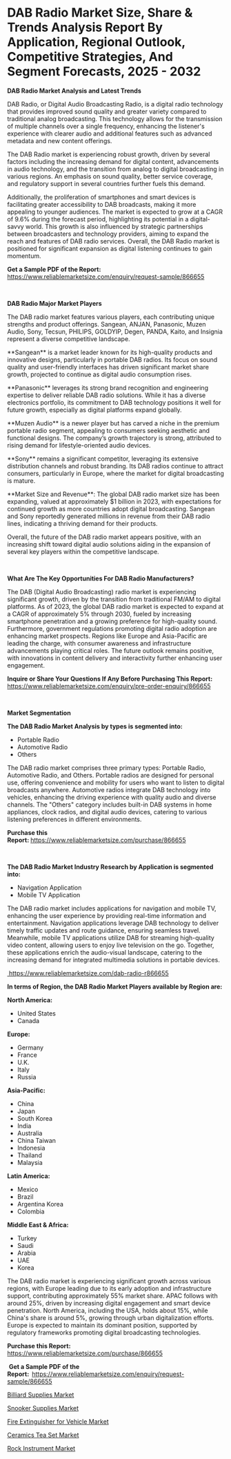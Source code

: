 <p><h1>DAB Radio Market Size, Share & Trends Analysis Report By Application, Regional Outlook, Competitive Strategies, And Segment Forecasts, 2025 - 2032</h1></p><p><strong>DAB Radio Market Analysis and Latest Trends</strong></p>
<p><p>DAB Radio, or Digital Audio Broadcasting Radio, is a digital radio technology that provides improved sound quality and greater variety compared to traditional analog broadcasting. This technology allows for the transmission of multiple channels over a single frequency, enhancing the listener's experience with clearer audio and additional features such as advanced metadata and new content offerings.</p><p>The DAB Radio market is experiencing robust growth, driven by several factors including the increasing demand for digital content, advancements in audio technology, and the transition from analog to digital broadcasting in various regions. An emphasis on sound quality, better service coverage, and regulatory support in several countries further fuels this demand. </p><p>Additionally, the proliferation of smartphones and smart devices is facilitating greater accessibility to DAB broadcasts, making it more appealing to younger audiences. The market is expected to grow at a CAGR of 9.6% during the forecast period, highlighting its potential in a digital-savvy world. This growth is also influenced by strategic partnerships between broadcasters and technology providers, aiming to expand the reach and features of DAB radio services. Overall, the DAB Radio market is positioned for significant expansion as digital listening continues to gain momentum.</p></p>
<p><strong>Get a Sample PDF of the Report:&nbsp;</strong> <a href="https://www.reliablemarketsize.com/enquiry/request-sample/866655?utm_campaign=1903&utm_medium=2&utm_source=Github&utm_content=ia&utm_term=04042025&utm_id=dab-radio">https://www.reliablemarketsize.com/enquiry/request-sample/866655</a></p>
<p>&nbsp;</p>
<p><strong>DAB Radio Major Market Players</strong></p>
<p><p>The DAB radio market features various players, each contributing unique strengths and product offerings. Sangean, ANJAN, Panasonic, Muzen Audio, Sony, Tecsun, PHILIPS, GOLDYIP, Degen, PANDA, Kaito, and Insignia represent a diverse competitive landscape.</p><p>**Sangean** is a market leader known for its high-quality products and innovative designs, particularly in portable DAB radios. Its focus on sound quality and user-friendly interfaces has driven significant market share growth, projected to continue as digital audio consumption rises.</p><p>**Panasonic** leverages its strong brand recognition and engineering expertise to deliver reliable DAB radio solutions. While it has a diverse electronics portfolio, its commitment to DAB technology positions it well for future growth, especially as digital platforms expand globally.</p><p>**Muzen Audio** is a newer player but has carved a niche in the premium portable radio segment, appealing to consumers seeking aesthetic and functional designs. The company’s growth trajectory is strong, attributed to rising demand for lifestyle-oriented audio devices.</p><p>**Sony** remains a significant competitor, leveraging its extensive distribution channels and robust branding. Its DAB radios continue to attract consumers, particularly in Europe, where the market for digital broadcasting is mature.</p><p>**Market Size and Revenue**: The global DAB radio market size has been expanding, valued at approximately $1 billion in 2023, with expectations for continued growth as more countries adopt digital broadcasting. Sangean and Sony reportedly generated millions in revenue from their DAB radio lines, indicating a thriving demand for their products. </p><p>Overall, the future of the DAB radio market appears positive, with an increasing shift toward digital audio solutions aiding in the expansion of several key players within the competitive landscape.</p></p>
<p>&nbsp;</p>
<p><strong>What Are The Key Opportunities For DAB Radio Manufacturers?</strong></p>
<p><p>The DAB (Digital Audio Broadcasting) radio market is experiencing significant growth, driven by the transition from traditional FM/AM to digital platforms. As of 2023, the global DAB radio market is expected to expand at a CAGR of approximately 5% through 2030, fueled by increasing smartphone penetration and a growing preference for high-quality sound. Furthermore, government regulations promoting digital radio adoption are enhancing market prospects. Regions like Europe and Asia-Pacific are leading the charge, with consumer awareness and infrastructure advancements playing critical roles. The future outlook remains positive, with innovations in content delivery and interactivity further enhancing user engagement.</p></p>
<p><strong>Inquire or Share Your Questions If Any Before Purchasing This Report:</strong> <a href="https://www.reliablemarketsize.com/enquiry/pre-order-enquiry/866655?utm_campaign=1903&utm_medium=2&utm_source=Github&utm_content=ia&utm_term=04042025&utm_id=dab-radio">https://www.reliablemarketsize.com/enquiry/pre-order-enquiry/866655</a></p>
<p>&nbsp;</p>
<p><strong>Market Segmentation</strong></p>
<p><strong>The DAB Radio Market Analysis by types is segmented into:</strong></p>
<p><ul><li>Portable Radio</li><li>Automotive Radio</li><li>Others</li></ul></p>
<p><p>The DAB radio market comprises three primary types: Portable Radio, Automotive Radio, and Others. Portable radios are designed for personal use, offering convenience and mobility for users who want to listen to digital broadcasts anywhere. Automotive radios integrate DAB technology into vehicles, enhancing the driving experience with quality audio and diverse channels. The "Others" category includes built-in DAB systems in home appliances, clock radios, and digital audio devices, catering to various listening preferences in different environments.</p></p>
<p><strong>Purchase this Report:&nbsp;</strong><a href="https://www.reliablemarketsize.com/purchase/866655?utm_campaign=1903&utm_medium=2&utm_source=Github&utm_content=ia&utm_term=04042025&utm_id=dab-radio">https://www.reliablemarketsize.com/purchase/866655</a></p>
<p>&nbsp;</p>
<p><strong>The DAB Radio Market Industry Research by Application is segmented into:</strong></p>
<p><ul><li>Navigation Application</li><li>Mobile TV Application</li></ul></p>
<p><p>The DAB radio market includes applications for navigation and mobile TV, enhancing the user experience by providing real-time information and entertainment. Navigation applications leverage DAB technology to deliver timely traffic updates and route guidance, ensuring seamless travel. Meanwhile, mobile TV applications utilize DAB for streaming high-quality video content, allowing users to enjoy live television on the go. Together, these applications enrich the audio-visual landscape, catering to the increasing demand for integrated multimedia solutions in portable devices.</p></p>
<p><a href="https://www.reliablemarketsize.com/dab-radio-r866655?utm_campaign=1903&utm_medium=2&utm_source=Github&utm_content=ia&utm_term=04042025&utm_id=dab-radio">&nbsp;https://www.reliablemarketsize.com/dab-radio-r866655</a></p>
<p><strong>In terms of Region, the DAB Radio Market Players available by Region are:</strong></p>
<p>
    <p> <strong> North America: </strong>
        <ul>
            <li>United States</li>
            <li>Canada</li>
        </ul>
        </p> 
    <p> <strong> Europe: </strong>
        <ul>
            <li>Germany</li>
            <li>France</li>
            <li>U.K.</li>
            <li>Italy</li>
            <li>Russia</li>
        </ul>
        </p> 
    <p> <strong> Asia-Pacific: </strong>
        <ul>
            <li>China</li>
            <li>Japan</li>
            <li>South Korea</li>
            <li>India</li>
            <li>Australia</li>
            <li>China Taiwan</li>
            <li>Indonesia</li>
            <li>Thailand</li>
            <li>Malaysia</li>
        </ul>
        </p> 
    <p> <strong> Latin America: </strong>
        <ul>
            <li>Mexico</li>
            <li>Brazil</li>
            <li>Argentina Korea</li>
            <li>Colombia</li>
        </ul>
        </p> 
    <p> <strong> Middle East & Africa: </strong>
        <ul>
            <li>Turkey</li>
            <li>Saudi</li>
            <li>Arabia</li>
            <li>UAE</li>
            <li>Korea</li>
        </ul>
    </p>
    </p>
<p><p>The DAB radio market is experiencing significant growth across various regions, with Europe leading due to its early adoption and infrastructure support, contributing approximately 55% market share. APAC follows with around 25%, driven by increasing digital engagement and smart device penetration. North America, including the USA, holds about 15%, while China's share is around 5%, growing through urban digitalization efforts. Europe is expected to maintain its dominant position, supported by regulatory frameworks promoting digital broadcasting technologies.</p></p>
<p><strong>Purchase this Report: </strong><a href="https://www.reliablemarketsize.com/purchase/866655?utm_campaign=1903&utm_medium=2&utm_source=Github&utm_content=ia&utm_term=04042025&utm_id=dab-radio">https://www.reliablemarketsize.com/purchase/866655</a></p>
<p>&nbsp;<strong>Get a Sample PDF of the Report:&nbsp;&nbsp;</strong><a href="https://www.reliablemarketsize.com/enquiry/request-sample/866655?utm_campaign=1903&utm_medium=2&utm_source=Github&utm_content=ia&utm_term=04042025&utm_id=dab-radio">https://www.reliablemarketsize.com/enquiry/request-sample/866655</a></p>
<p><strong></strong></p>
<p><p><a href="https://github.com/ifsahvadenah/Market-Research-Report-List-1/blob/main/billiard-supplies-market.md?utm_campaign=1903&utm_medium=2&utm_source=Github&utm_content=ia&utm_term=04042025&utm_id=dab-radio">Billiard Supplies Market</a></p><p><a href="https://github.com/merzafairy04/Market-Research-Report-List-1/blob/main/snooker-supplies-market.md?utm_campaign=1903&utm_medium=2&utm_source=Github&utm_content=ia&utm_term=04042025&utm_id=dab-radio">Snooker Supplies Market</a></p><p><a href="https://github.com/viohlbrenksf/Market-Research-Report-List-1/blob/main/fire-extinguisher-for-vehicle-market.md?utm_campaign=1903&utm_medium=2&utm_source=Github&utm_content=ia&utm_term=04042025&utm_id=dab-radio">Fire Extinguisher for Vehicle Market</a></p><p><a href="https://github.com/vasosblenksk/Market-Research-Report-List-1/blob/main/ceramics-tea-set-market.md?utm_campaign=1903&utm_medium=2&utm_source=Github&utm_content=ia&utm_term=04042025&utm_id=dab-radio">Ceramics Tea Set Market</a></p><p><a href="https://github.com/ashepherd82/Market-Research-Report-List-7/blob/main/rock-instrument-market.md?utm_campaign=1903&utm_medium=2&utm_source=Github&utm_content=ia&utm_term=04042025&utm_id=dab-radio">Rock Instrument Market</a></p></p>